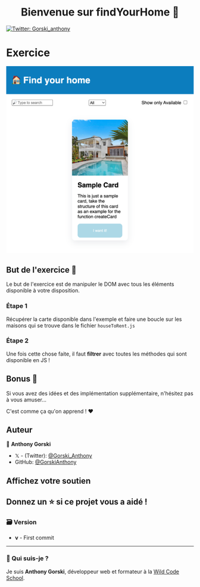 <h1 align="center">Bienvenue sur findYourHome 👋</h1>
<p>
  <a href="https://twitter.com/Gorski_anthony" target="_blank">
    <img alt="Twitter: Gorski_anthony" src="https://img.shields.io/twitter/follow/Gorski_anthony.svg?style=social" />
  </a>
</p>

# Exercice

![image](_ressources/img.png)

## But de l'exercice 🎯

Le but de l'exercice est de manipuler le DOM avec tous les éléments disponible à votre disposition.

### Étape 1️

Récupérer la carte disponible dans l'exemple et faire une boucle sur les maisons qui se trouve dans le fichier `houseToRent.js`

### Étape 2️

Une fois cette chose faite, il faut **filtrer** avec toutes les méthodes qui sont disponible en JS !

## Bonus 🚀

Si vous avez des idées et des implémentation supplémentaire, n'hésitez pas à vous amuser...

C'est comme ça qu'on apprend ! ❤️

## Auteur

👤 **Anthony Gorski**

-   𝕏 - (Twitter): [@Gorski_Anthony](https://twitter.com/Gorski_Anthony)
-   GitHub: [@GorskiAnthony](https://github.com/GorskiAnthony)

## Affichez votre soutien

## Donnez un ⭐️ si ce projet vous a aidé !

### 🗃️ Version

-   **v** - First commit

---

### 👋 Qui suis-je ?

Je suis **Anthony Gorski**, développeur web et formateur à la [Wild Code School](https://www.wildcodeschool.com/fr-FR).
